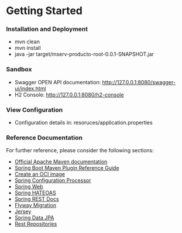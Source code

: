 # Getting Started

### Installation and Deployment

* mvn clean
* mvn install
* java -jar target/mserv-producto-root-0.0.1-SNAPSHOT.jar

### Sandbox

* Swagger OPEN API documentation: http://127.0.0.1:8080/swagger-ui/index.html
* H2 Console: http://127.0.0.1:8080/h2-console

### View Configuration

* Configuration details in: resoruces/application.properties

### Reference Documentation

For further reference, please consider the following sections:

* [Official Apache Maven documentation](https://maven.apache.org/guides/index.html)
* [Spring Boot Maven Plugin Reference Guide](https://docs.spring.io/spring-boot/docs/2.7.4/maven-plugin/reference/html/)
* [Create an OCI image](https://docs.spring.io/spring-boot/docs/2.7.4/maven-plugin/reference/html/#build-image)
* [Spring Configuration Processor](https://docs.spring.io/spring-boot/docs/2.7.4/reference/htmlsingle/#appendix.configuration-metadata.annotation-processor)
* [Spring Web](https://docs.spring.io/spring-boot/docs/2.7.4/reference/htmlsingle/#web)
* [Spring HATEOAS](https://docs.spring.io/spring-boot/docs/2.7.4/reference/htmlsingle/#web.spring-hateoas)
* [Spring REST Docs](https://docs.spring.io/spring-restdocs/docs/current/reference/html5/)
* [Flyway Migration](https://docs.spring.io/spring-boot/docs/2.7.4/reference/htmlsingle/#howto.data-initialization.migration-tool.flyway)
* [Jersey](https://docs.spring.io/spring-boot/docs/2.7.4/reference/htmlsingle/#web.servlet.jersey)
* [Spring Data JPA](https://docs.spring.io/spring-boot/docs/2.7.4/reference/htmlsingle/#data.sql.jpa-and-spring-data)
* [Rest Repositories](https://docs.spring.io/spring-boot/docs/2.7.4/reference/htmlsingle/#howto.data-access.exposing-spring-data-repositories-as-rest)
